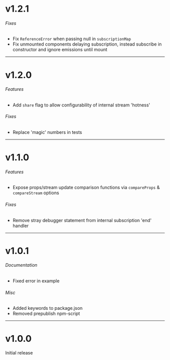 # v1.2.1

###### Fixes

* Fix `ReferenceError` when passing null in `subscriptionMap`
* Fix unmounted components delaying subscription, instead subscribe in constructor and ignore emissions until mount

---

# v1.2.0

###### Features

* Add `share` flag to allow configurability of internal stream 'hotness'

###### Fixes

* Replace 'magic' numbers in tests

---

# v1.1.0

###### Features

* Expose props/stream update comparison functions via `compareProps` & `compareStream` options

###### Fixes

* Remove stray debugger statement from internal subscription 'end' handler

---

# v1.0.1

###### Documentation

* Fixed error in example

###### Misc

* Added keywords to package.json
* Removed prepublish npm-script

---

# v1.0.0

Initial release

